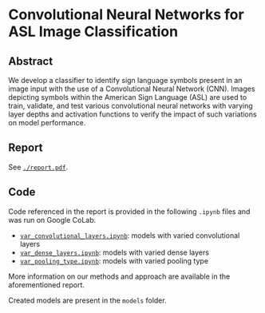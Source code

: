 # Convolutional Neural Networks for ASL Image Classification

## Abstract

We develop a classifier to identify sign language symbols present in an image input with the use of a Convolutional Neural Network (CNN). Images depicting symbols within the American Sign Language (ASL) are used to train, validate, and test various convolutional neural networks with varying layer depths and activation functions to verify the impact of such variations on model performance.

## Report

See [`./report.pdf`](./report.pdf).

## Code

Code referenced in the report is provided in the following `.ipynb` files and was run on Google CoLab.
- [`var_convolutional_layers.ipynb`](./var_convolutional_layers.ipynb): models with varied convolutional layers
- [`var_dense_layers.ipynb`](./var_dense_layers.ipynb): models with varied dense layers
- [`var_pooling_type.ipynb`](./var_pooling_type.ipynb): models with varied pooling type

More information on our methods and approach are available in the aforementioned report.

Created models are present in the `models` folder.
